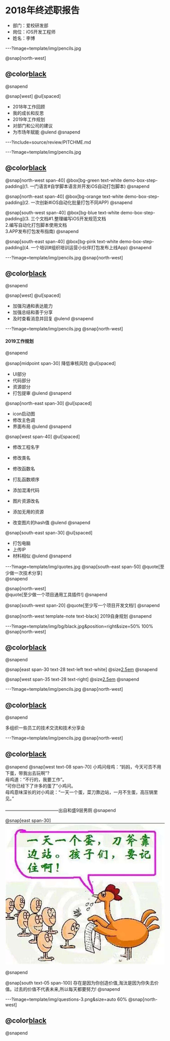 # 2018年终述职报告

- 部门：爱校研发部
- 岗位：iOS开发工程师
- 姓名：李博

---?image=template/img/pencils.jpg

@snap[north-west]
## @color[black](述职大纲)
@snapend

@snap[west]
@ul[spaced]
- 2018年工作回顾
- 我的成长和反思
- 2019年工作规划
- 对部门和公司的建议
- 为市场年赋能
@ulend
@snapend

---?include=source/review/PITCHME.md

---?image=template/img/pencils.jpg

## @color[black](成长)

@snap[north-west span-40]
@box[bg-green text-white demo-box-step-padding](1. 一门语言#自学脚本语言并开发iOS自动打包脚本)
@snapend

@snap[north-east span-40]
@box[bg-orange text-white demo-box-step-padding](2. 一次创新#iOS自动化批量打包不同APP)
@snapend

@snap[south-west span-40]
@box[bg-blue text-white demo-box-step-padding](3. 三个文档#1.整理编写iOS开发规范文档<br>2.编写自动化打包脚本使用文档<br>3.APP发布打包发布指南)
@snapend

@snap[south-east span-40]
@box[bg-pink text-white demo-box-step-padding](4. 一个培训#组织培训运营小伙伴打包发布上线App)
@snapend

---?image=template/img/pencils.jpg
@snap[north-west]
## @color[black](我的反思)
@snapend

@snap[west]
@ul[spaced]
- 加强沟通和表达能力
- 加强总结和善于分享
- 及时查看消息并回复
@ulend
@snapend

---?image=template/img/pencils.jpg
@snap[north-west]
#### 2019工作规划
@snapend

@snap[midpoint span-30]
降低审核风险
@ul[spaced]
* UI部分
* 代码部分
* 资源部分
* 打包提审
@ulend
@snapend

@snap[north-east span-30]
@ul[spaced]
* icon启动图
* 修改主色调
* 界面布局
@ulend
@snapend

@snap[west span-40]
@ul[spaced]
* 修改工程名字
* 修改类名
* 修改函数名
* 打乱函数顺序
* 添加混淆代码

* 图片资源改名
* 添加无用的资源
* 改变图片的hash值
@ulend
@snapend

@snap[south-east span-30]
@ul[spaced]
* 打包电脑
* 上传IP
* 材料相似
@ulend
@snapend

---?image=template/img/quotes.jpg
@snap[south-east span-50]
@quote[至少做一次技术分享]
<br>
@snapend

@snap[north-west]
<br>
@quote[至少做一个项目通用工具插件!]
@snapend

@snap[south-west span-20]
@quote[至少写一个项目开发文档!]
@snapend

@snap[north-west template-note text-black]
2019自身规划
@snapend

---?image=template/img/bg/black.jpg&position=right&size=50% 100%
@snap[north-west]
## @color[black](市场赋能)
@snapend

@snap[east span-30 text-28 text-left text-white]
@size[2.5em](质)
@snapend

@snap[west span-35 text-28 text-right]
@size[2.5em](量)
@snapend

---?image=template/img/pencils.jpg
@snap[north-west]
## @color[black](我的建议)
@snapend

多组织一些员工的技术交流和技术分享会

---?image=template/img/pencils.jpg
@snap[north-west]
## @color[black](小故事大道理)
@snapend
@snap[west text-08 span-70]
小鸡问母鸡：“妈妈，今天可否不用下蛋，带我出去玩啊”? 
<br>
母鸡道：“不行的，我要工作”。
<br>
“可你已经下了许多的蛋了”小鸡问。
<br>
母鸡意味深长的对小鸡说：“一天一个蛋，菜刀靠边站，一月不生蛋，高压锅里见。”
<br><br>
————————————出自和盛9层男厕
@snapend

@snap[east span-30]
![IMG_9830](media/IMG_9830.jpg)

@snapend

@snap[south text-05 span-100]
存在是因为你创造价值,淘汰是因为你失去价值。过去的价值不代表未来,所以每天都要努力!
@snapend

---?image=template/img/questions-3.png&size=auto 60%
@snap[north-west]
## @color[black](谢谢大家)
@snapend